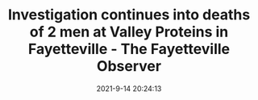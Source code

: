 ---
"title": "Investigation continues into deaths of 2 men at Valley Proteins in Fayetteville - The Fayetteville Observer"
"date": "2021-9-14 20:24:13"
"feed_name": "GOOGLENEWSINDUSTRIAL"
"feed_website": "https://news.google.com/search?q=industrial%2Bincident&hl=en-US&gl=US&ceid=US:en"
"feed_rss": "https://news.google.com/rss/search?q=industrial%2Bincident&hl=en-US&gl=US&ceid=US:en"
"link": "https://www.fayobserver.com/story/news/2021/09/14/fayetteville-investigation-ongoing-deaths-two-men-maintenance-workers-valley-proteins-plant/8331427002/"
"file": "_posts/2021-1-1-8490d5075bb0e1a4882bc0f167753d96411fd0ac.md"
"accident": "0"
"drilling": "0"
---